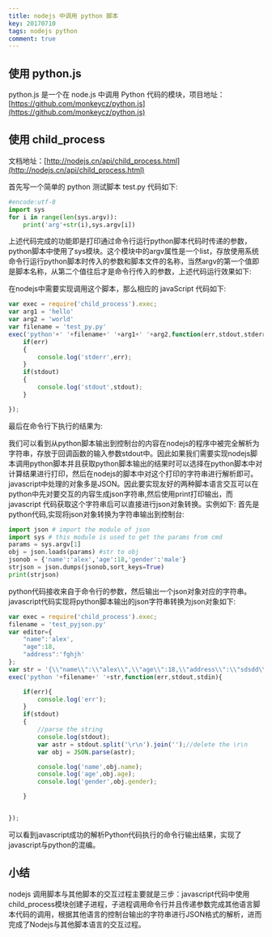 ```yaml
---
title: nodejs 中调用 python 脚本
key: 20170710
tags: nodejs python
comment: true 
---
```


## 使用 python.js 

python.js 是一个在 node.js 中调用 Python 代码的模块，项目地址：[https://github.com/monkeycz/python.js](https://github.com/monkeycz/python.js)

## 使用 child_process

文档地址：[http://nodejs.cn/api/child_process.html](http://nodejs.cn/api/child_process.html)

首先写一个简单的 python 测试脚本 test.py 代码如下:

```python
#encode:utf-8
import sys
for i in range(len(sys.argv)):
    print('arg'+str(i),sys.argv[i])
```

上述代码完成的功能即是打印通过命令行运行python脚本代码时传递的参数，python脚本中使用了sys模块。这个模块中的argv属性是一个list，存放使用系统命令行运行python脚本时传入的参数和脚本文件的名称，当然argv的第一个值即是脚本名称，从第二个值往后才是命令行传入的参数，上述代码运行效果如下: 

在nodejs中需要实现调用这个脚本，那么相应的 javaScript 代码如下:

```js
var exec = require('child_process').exec;
var arg1 = 'hello'
var arg2 = 'world'
var filename = 'test_py.py'
exec('python'+' '+filename+' '+arg1+' '+arg2,function(err,stdout,stderr){
    if(err)
    {
        console.log('stderr',err);
    }
    if(stdout)
    {
        console.log('stdout',stdout);
    }

});
```
最后在命令行下执行的结果为: 

我们可以看到从python脚本输出到控制台的内容在nodejs的程序中被完全解析为字符串，存放于回调函数的输入参数stdout中。因此如果我们需要实现nodejs脚本调用python脚本并且获取python脚本输出的结果时可以选择在python脚本中对计算结果进行打印，然后在nodejs的脚本中对这个打印的字符串进行解析即可。 
javascript中处理的对象多是JSON。因此要实现友好的两种脚本语言交互可以在python中先对要交互的内容生成json字符串,然后使用print打印输出，而javascript 代码获取这个字符串后可以直接进行json对象转换。实例如下: 
首先是python代码,实现将json对象转换为字符串输出到控制台:

```python
import json # import the module of json
import sys # this module is used to get the params from cmd
params = sys.argv[1]
obj = json.loads(params) #str to obj
jsonob = {'name':'alex','age':18,'gender':'male'}
strjson = json.dumps(jsonob,sort_keys=True)
print(strjson) 
```

python代码接收来自于命令行的参数，然后输出一个json对象对应的字符串。 
javascript代码实现将python脚本输出的json字符串转换为json对象如下:

```js
var exec = require('child_process').exec;
filename = 'test_pyjson.py'
var editor={
    "name":'alex',
    "age":18,
    "address":'fghjh'
};
var str = '{\\"name\\":\\"alex\\",\\"age\\":18,\\"address\\":\\"sdsdd\\"}'; //change the javascriptobject to jsonstring
exec('python '+filename+' '+str,function(err,stdout,stdin){

    if(err){
        console.log('err');
    }
    if(stdout)
    {
        //parse the string
        console.log(stdout);
        var astr = stdout.split('\r\n').join('');//delete the \r\n
        var obj = JSON.parse(astr);

        console.log('name',obj.name);
        console.log('age',obj.age);
        console.log('gender',obj.gender);

    }


});
```

可以看到javascript成功的解析Python代码执行的命令行输出结果，实现了javascript与python的混编。



## 小结

nodejs 调用脚本与其他脚本的交互过程主要就是三步：javascript代码中使用child_process模块创建子进程，子进程调用命令行并且传递参数完成其他语言脚本代码的调用，根据其他语言的控制台输出的字符串进行JSON格式的解析，进而完成了Nodejs与其他脚本语言的交互过程。
